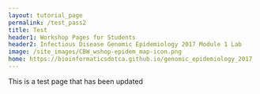 ```yaml
---
layout: tutorial_page
permalink: /test_pass2
title: Test
header1: Workshop Pages for Students
header2: Infectious Disease Genomic Epidemiology 2017 Module 1 Lab
image: /site_images/CBW_wshop-epidem_map-icon.png
home: https://bioinformaticsdotca.github.io/genomic_epidemiology_2017
---
```


This is a test page that has been updated
